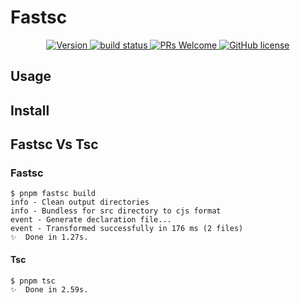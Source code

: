 # Fastsc
<p align="center">
  <a href="https://www.npmjs.com/package/fastsc">
    <img src="https://badgen.net/npm/v/fastsc" alt="Version">
  </a>
  <a href="https://github.com/loyep/fastsc" target="_blank">
    <img src="https://github.com/loyep/fastsc/workflows/CI/badge.svg" alt="build status"  />
  </a>
  <a href="https://github.com/loyep/fastsc/pulls">
    <img src="https://img.shields.io/badge/PRs-welcome-brightgreen.svg" alt="PRs Welcome" />
  </a>
  <a href="/LICENSE"><img src="https://img.shields.io/badge/license-MIT-blue.svg" alt="GitHub license" /></a>
</p>


## Usage


## Install


## Fastsc Vs Tsc

### Fastsc
```
$ pnpm fastsc build
info - Clean output directories
info - Bundless for src directory to cjs format
event - Generate declaration file...
event - Transformed successfully in 176 ms (2 files)
✨  Done in 1.27s.
```

#### Tsc
```
$ pnpm tsc
✨  Done in 2.59s.
```
